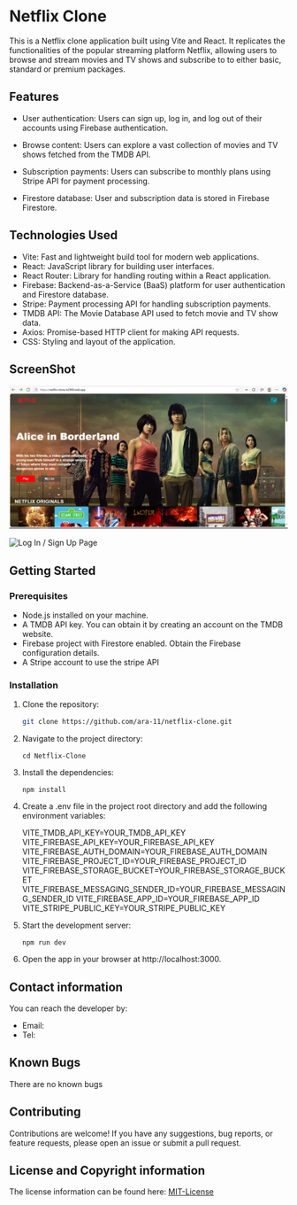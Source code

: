 # Netflix Clone

This is a Netflix clone application built using Vite and React. It replicates the functionalities of the popular streaming platform Netflix, allowing users to browse and stream movies and TV shows and subscribe to to either basic, standard or premium packages.

## Features

- User authentication: Users can sign up, log in, and log out of their accounts using Firebase authentication.

- Browse content: Users can explore a vast collection of movies and TV shows fetched from the TMDB API.

- Subscription payments: Users can subscribe to monthly plans using Stripe API for payment processing.

- Firestore database: User and subscription data is stored in Firebase Firestore.

## Technologies Used

- Vite: Fast and lightweight build tool for modern web applications.
- React: JavaScript library for building user interfaces.
- React Router: Library for handling routing within a React application.
- Firebase: Backend-as-a-Service (BaaS) platform for user authentication and Firestore database.
- Stripe: Payment processing API for handling subscription payments.
- TMDB API: The Movie Database API used to fetch movie and TV show data.
- Axios: Promise-based HTTP client for making API requests.
- CSS: Styling and layout of the application.

## ScreenShot

![Home Page](/src/assets/home.png)

![Log In / Sign Up Page ](/src/assets/login.png)

## Getting Started

### Prerequisites

- Node.js installed on your machine.
- A TMDB API key. You can obtain it by creating an account on the TMDB website.
- Firebase project with Firestore enabled. Obtain the Firebase configuration details.
- A Stripe account to use the stripe API

### Installation

1. Clone the repository:

   ```bash
   git clone https://github.com/ara-11/netflix-clone.git
   ```

2. Navigate to the project directory:

   ```
   cd Netflix-Clone
   ```

3. Install the dependencies:

   ```
   npm install
   ```

4. Create a .env file in the project root directory and add the following environment variables:

   VITE_TMDB_API_KEY=YOUR_TMDB_API_KEY
   VITE_FIREBASE_API_KEY=YOUR_FIREBASE_API_KEY
   VITE_FIREBASE_AUTH_DOMAIN=YOUR_FIREBASE_AUTH_DOMAIN
   VITE_FIREBASE_PROJECT_ID=YOUR_FIREBASE_PROJECT_ID
   VITE_FIREBASE_STORAGE_BUCKET=YOUR_FIREBASE_STORAGE_BUCKET
   VITE_FIREBASE_MESSAGING_SENDER_ID=YOUR_FIREBASE_MESSAGING_SENDER_ID
   VITE_FIREBASE_APP_ID=YOUR_FIREBASE_APP_ID
   VITE_STRIPE_PUBLIC_KEY=YOUR_STRIPE_PUBLIC_KEY

   

5. Start the development server:

   ```
   npm run dev
   ```

6. Open the app in your browser at http://localhost:3000.

## Contact information

You can reach the developer by:

- Email:
- Tel: 

## Known Bugs

There are no known bugs

## Contributing

Contributions are welcome! If you have any suggestions, bug reports, or feature requests, please open an issue or submit a pull request.

## License and Copyright information

The license information can be found here: [MIT-License](https://opensource.org/licenses/MIT)

